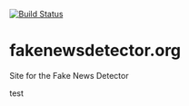 [![Build Status][ci-svg]][ci-url]

[ci-svg]: https://circleci.com/gh/fake-news-detector/site.svg?style=shield
[ci-url]: https://circleci.com/gh/fake-news-detector/site

# fakenewsdetector.org

Site for the Fake News Detector

test
